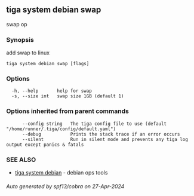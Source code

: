 ## tiga system debian swap

swap op

### Synopsis

add swap to linux

```
tiga system debian swap [flags]
```

### Options

```
  -h, --help       help for swap
  -s, --size int   swap size 1GB (default 1)
```

### Options inherited from parent commands

```
      --config string   The tiga config file to use (default "/home/runner/.tiga/config/default.yaml")
      --debug           Prints the stack trace if an error occurs
      --silent          Run in silent mode and prevents any tiga log output except panics & fatals
```

### SEE ALSO

* [tiga system debian](tiga_system_debian.md)	 - debian ops tools

###### Auto generated by spf13/cobra on 27-Apr-2024
